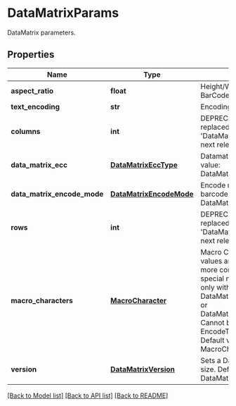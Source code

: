# DataMatrixParams

DataMatrix parameters.

## Properties

Name | Type | Description | Notes
---- | ---- | ----------- | -----
**aspect_ratio** | **float** | Height/Width ratio of 2D BarCode module | [optional] 
**text_encoding** | **str** | Encoding of codetext. | [optional] 
**columns** | **int** | DEPRECATED: Will be replaced with &#39;DataMatrix.Version&#39; in the next release  Columns count. | [optional] 
**data_matrix_ecc** | [**DataMatrixEccType**](DataMatrixEccType.md) | Datamatrix ECC type. Default value: DataMatrixEccType.Ecc200. | [optional] 
**data_matrix_encode_mode** | [**DataMatrixEncodeMode**](DataMatrixEncodeMode.md) | Encode mode of Datamatrix barcode. Default value: DataMatrixEncodeMode.Auto. | [optional] 
**rows** | **int** | DEPRECATED: Will be replaced with &#39;DataMatrix.Version&#39; in the next release  Rows count. | [optional] 
**macro_characters** | [**MacroCharacter**](MacroCharacter.md) | Macro Characters 05 and 06 values are used to obtain more compact encoding in special modes. Can be used only with DataMatrixEccType.Ecc200 or DataMatrixEccType.EccAuto. Cannot be used with EncodeTypes.GS1DataMatrix Default value: MacroCharacters.None. | [optional] 
**version** | [**DataMatrixVersion**](DataMatrixVersion.md) | Sets a Datamatrix symbol size. Default value: DataMatrixVersion.Auto. | [optional] 

[[Back to Model list]](../README.md#documentation-for-models) [[Back to API list]](../README.md#documentation-for-api-endpoints) [[Back to README]](../README.md)
